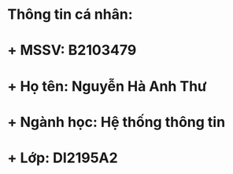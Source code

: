 # Thông tin cá nhân:
# + MSSV: B2103479
# + Họ tên: Nguyễn Hà Anh Thư
# + Ngành học: Hệ thống thông tin
# + Lớp: DI2195A2
